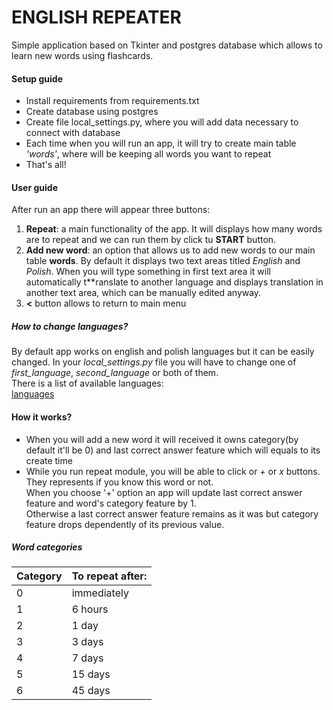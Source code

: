 # ENGLISH REPEATER

Simple application based on Tkinter and postgres database which allows to learn new words using flashcards. 

#### Setup guide

* Install requirements from requirements.txt
* Create database using postgres
* Create file local_settings.py, where you will add data necessary to connect with database
* Each time when you will run an app, it will try to create main table *'words'*, where will be keeping all words you want to repeat
* That's all!

#### User guide

After run an app there will appear three buttons:

1) **Repeat**: a main functionality of the app. It will displays how many words are to repeat and we can run them by click tu **START** button.
2) **Add new word**: an option that allows us to add new words to our main table **words**. By default it displays two text areas titled *English* and *Polish*.
When you will type something in first text area it will automatically t**ranslate to another language and displays translation in another text area, which can be manually edited anyway. 
3) **<** button allows to return to main menu

##### How to change languages?
By default app works on english and polish languages but it can be easily changed. In your *local_settings.py* file you will 
have to change one of *first_language*, *second_language* or both of them.  
There is a list of available languages:  
[languages](https://py-googletrans.readthedocs.io/en/latest/#googletrans-languages)

#### How it works?

* When you will add a new word it will received it owns category(by default it'll be 0) and last correct answer feature 
which will equals to its create time
* While you run repeat module, you will be able to click or *+* or *x* buttons. They represents if you know this word or not.  
When you choose '+' option an app will update last correct answer feature and word's category feature by 1.  
Otherwise a last correct answer feature remains as it was but category feature drops dependently of its previous value.

##### Word categories

| Category | To repeat after: |
| ----------- | ----------- |
| 0 | immediately |
| 1 | 6 hours |
| 2 | 1 day |
| 3 | 3 days |
| 4 | 7 days |
| 5 | 15 days |
| 6 | 45 days |